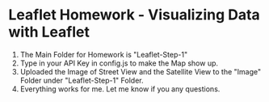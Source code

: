 # Leaflet Homework - Visualizing Data with Leaflet

1. The Main Folder for Homework is "Leaflet-Step-1"
1. Type in your API Key in config.js to make the Map show up. 
2. Uploaded the Image of Street View and the Satellite View to the "Image" Folder under "Leaflet-Step-1" Folder.
3. Everything works for me. Let me know if you any questions. 